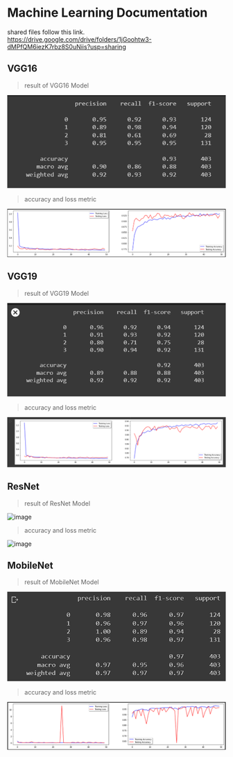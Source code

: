 # Machine Learning Documentation
shared files follow this link. 
https://drive.google.com/drive/folders/1jGoohtw3-dMPfQM6iezK7rbz8S0uNiis?usp=sharing

## VGG16

>  result of VGG16 Model

![Classification report vgg screenshot](classification_reportvgg16.png)

> accuracy and loss metric

![metric vgg screenshot](metricvgg16.png)
<!-- If you have screenshots you'd like to share, include them here. -->

## VGG19

>  result of VGG19 Model

![Classification report vgg screenshot](classification_reportvgg19.png)

> accuracy and loss metric

![metric vgg screenshot](metricvgg19.png)
<!-- If you have screenshots you'd like to share, include them here. -->

## ResNet

>  result of ResNet Model

![image](https://user-images.githubusercontent.com/22268453/170811633-78a40895-4777-456b-9b38-dd65ccc593af.png)

> accuracy and loss metric

![image](https://user-images.githubusercontent.com/22268453/170811668-00a71756-0500-4d79-a938-d9e22a52a12f.png)
<!-- If you have screenshots you'd like to share, include them here. -->

## MobileNet

>  result of MobileNet Model

![Classification report vgg screenshot](classification_reportmobilenet.png)

> accuracy and loss metric

![metric vgg screenshot](metricmobilenet.png)
<!-- If you have screenshots you'd like to share, include them here. -->

